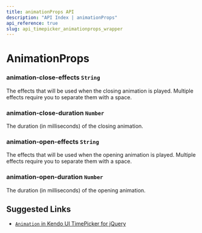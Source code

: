 ```yaml
---
title: animationProps API
description: "API Index | animationProps"
api_reference: true
slug: api_timepicker_animationprops_wrapper
---
```


# AnimationProps

### animation-close-effects `String`

The effects that will be used when the closing animation is played. Multiple effects require you to separate them with a space.

### animation-close-duration `Number`

The duration (in milliseconds) of the closing animation.

### animation-open-effects `String`

The effects that will be used when the opening animation is played. Multiple effects require you to separate them with a space.

### animation-open-duration `Number`

The duration (in milliseconds) of the opening animation.

## Suggested Links

* [`Animation` in Kendo UI TimePicker for jQuery](https://docs.telerik.com/kendo-ui/api/javascript/ui/timepicker/configuration/animation)

